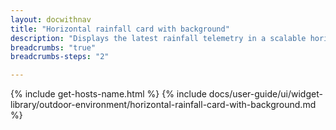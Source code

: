 ```yaml
---
layout: docwithnav
title: "Horizontal rainfall card with background"
description: "Displays the latest rainfall telemetry in a scalable horizontal layout with the background image."
breadcrumbs: "true"
breadcrumbs-steps: "2"

---
```

{% include get-hosts-name.html %}
{% include docs/user-guide/ui/widget-library/outdoor-environment/horizontal-rainfall-card-with-background.md %}
